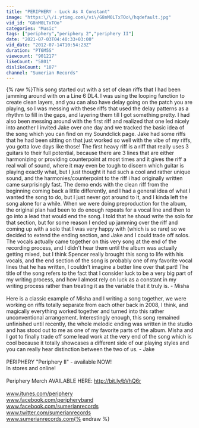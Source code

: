 ```yaml
---
title: "PERIPHERY - Luck As A Constant"
image: "https:\/\/i.ytimg.com\/vi\/G8nM0LTxTOo\/hqdefault.jpg"
vid_id: "G8nM0LTxTOo"
categories: "Music"
tags: ["periphery","periphery 2","periphery II"]
date: "2021-07-03T04:40:33+03:00"
vid_date: "2012-07-14T10:54:23Z"
duration: "PT6M5S"
viewcount: "901217"
likeCount: "5801"
dislikeCount: "107"
channel: "Sumerian Records"
---
```

{% raw %}This song started out with a set of clean riffs that I had been jamming around with on a Line 6 DL4.  I was using the looping function to create clean layers, and you can also have delay going on the patch you are playing, so I was messing with these riffs that used the delay patterns as a rhythm to fill in the gaps, and layering them till I got something pretty.  I had also been messing around with the first riff and realized that one led nicely into another I invited Jake over one day and we tracked the basic idea of the song which you can find on my Soundclick page.  Jake had some riffs that he had been sitting on that just worked so well with the vibe of my riffs, you gotta love days like those!  The first heavy riff is a riff that really uses 3 guitars to their full potential, because there are 3 lines that are either harmonizing or providing counterpoint at most times and it gives the riff a real wall of sound, where it may even be tough to discern which guitar is playing exactly what, but I just thought it had such a cool and rather unique sound, and the harmonies/counterpoint to the riff i had originally written came surprisingly fast.  The demo ends with the clean riff from the beginning coming back a little differently, and I had a general idea of what I wanted the song to do, but I just never got around to it, and I kinda left the song alone for a while.  When we were doing preproduction for the album, the original plan had been to do enough repeats for a vocal line and then to go into a lead that would end the song.  I told that he shoud write the solo for that section, but for some reason I ended up jamming over the riff and coming up with a solo that I was very happy with (which is so rare) so we decided to extend the ending section, and Jake and I could trade off solos.  The vocals actually came together on this very song at the end of the recording process, and I didn't hear them until the album was actually getting mixed, but I think Spencer really brought this song to life with his vocals, and the end section of the song is probably one of my favorite vocal lines that he has written, I couldn't imagine a better line over that part!  The title of the song refers to the fact that I consider luck to be a very big part of my writing process, and how I almost rely on luck as a constant in my writing process rather than treating it as the variable that it truly is. - Misha<br /><br />Here is a classic example of Misha and I writing a song together, we were working on riffs totally separate from each other back in 2008, I think, and magically everything worked together and turned into this rather unconventional arrangement. Interestingly enough, this song remained unfinished until recently, the whole melodic ending was written in the studio and has stood out to me as one of my favorite parts of the album. Misha and I got to finally trade off some lead work at the very end of the song which is cool because it totally showcases a different side of our playing styles and you can really hear distinction between the two of us. - Jake<br /><br />PERIPHERY &quot;Periphery II&quot; - available NOW!  <br />In stores and online!<br /><br />Periphery Merch AVAILABLE HERE:  <a rel="nofollow" target="blank" href="http://bit.ly/bVhQ6r">http://bit.ly/bVhQ6r</a><br /><br />www.itunes.com/periphery<br />www.facebook.com/peripheryband <br />www.facebook.com/sumerianrecords<br />www.twitter.com/sumerianrecords <br />www.sumerianrecords.com{% endraw %}

